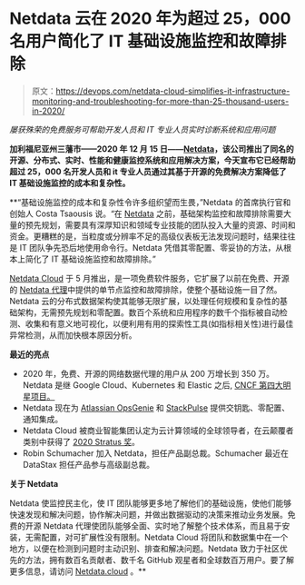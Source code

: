 # Netdata 云在 2020 年为超过 25，000 名用户简化了 IT 基础设施监控和故障排除

> 原文：<https://devops.com/netdata-cloud-simplifies-it-infrastructure-monitoring-and-troubleshooting-for-more-than-25-thousand-users-in-2020/>

*屡获殊荣的免费服务可帮助开发人员和 IT 专业人员实时诊断系统和应用问题*

**加利福尼亚州三藩市——2020 年 12 月 15 日——**[**Netdata**](https://www.netdata.cloud/)**，该公司推出了同名的开源、分布式、实时、性能和健康监控系统和应用解决方案，今天宣布它已经帮助超过 25，000 名开发人员和 it 专业人员通过其基于开源的免费解决方案降低了 IT 基础设施监控的成本和复杂性。**

 **“基础设施监控的成本和复杂性令许多组织望而生畏，”Netdata 的首席执行官和创始人 Costa Tsaousis 说。“在 [Netdata](https://www.netdata.cloud/product/) 之前，基础架构监控和故障排除需要大量的预先规划，需要具有深厚知识和领域专业技能的团队投入大量的资源、时间和资金。更糟糕的是，当粒度或分辨率不足的高级仪表板无法发现问题时，结果往往是 IT 团队争先恐后地使用命令行。Netdata 凭借其零配置、零妥协的方法，从根本上简化了 IT 基础设施监控和故障排除。”

[Netdata Cloud](https://www.netdata.cloud/cloud/) 于 5 月推出，是一项免费软件服务，它扩展了以前在免费、开源的 [Netdata 代理](https://www.netdata.cloud/agent/)中提供的单节点监控和故障排除，使整个基础设施一目了然。Netdata 云的分布式数据架构使其能够无限扩展，以处理任何规模和复杂性的基础架构，无需预先规划和零配置。数百个系统和应用程序的数千个指标被自动检测、收集和有意义地可视化，以便利用有用的探索性工具(如指标相关性)进行最佳异常检测，从而加快根本原因分析。

**最近的亮点**

*   2020 年，免费、开源的网络数据代理的用户从 200 万增长到 350 万。Netdata 是继 Google Cloud、Kubernetes 和 Elastic 之后, [CNCF 第四大明星项目。](https://landscape.cncf.io/format=card-mode&grouping=no&sort=stars)
*   Netdata 现在为 [Atlassian OpsGenie](https://learn.netdata.cloud/docs/agent/health/notifications/opsgenie/) 和 [StackPulse](https://learn.netdata.cloud/docs/agent/health/notifications/stackpulse/) 提供交钥匙、零配置、通知集成。
*   Netdata Cloud 被商业智能集团认定为云计算领域的全球领导者，在云颠覆者类别中获得了 [2020 Stratus 奖](https://www.bintelligence.com/blog/2020/12/8/38-cloud-computing-companies-win-2020-stratus-awards-for-cloud-computing)。
*   Robin Schumacher 加入 Netdata，担任产品副总裁。Schumacher 最近在 DataStax 担任产品参与高级副总裁。

**关于 Netdata**

Netdata 使监控民主化，使 IT 团队能够更多地了解他们的基础设施，使他们能够快速发现和解决问题，协作解决问题，并做出数据驱动的决策来推动业务发展。免费的开源 Netdata 代理使团队能够全面、实时地了解整个技术体系，而且易于安装，无需配置，对可扩展性没有限制。Netdata Cloud 将团队和数据集中在一个地方，以便在检测到问题时主动识别、排查和解决问题。Netdata 致力于社区优先的方法，拥有数百名贡献者、数千名 GitHub 观星者和全球数百万用户。要了解更多信息，请访问 [Netdata.cloud](https://www.netdata.cloud/) 。**